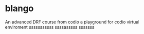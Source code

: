 # blango
An advanced DRF course from codio a playground for codio virtual enviroment
sssssssssss
ssssasssss
sssssss
